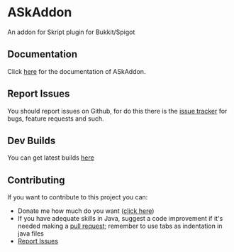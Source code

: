 # ASkAddon
An addon for Skript plugin for Bukkit/Spigot

## Documentation
Click [here](https://leomixer17.github.io/ASkAddon/) for the documentation of ASkAddon.

## Report Issues
You should report issues on Github, for do this there is the [issue tracker](https://github.com/Leomixer17/ASkAddon/issues) for bugs, feature requests and such.

## Dev Builds
You can get latest builds [here](https://ci.codemc.org/job/Leomixer17/job/ASkAddon/)

## Contributing
If you want to contribute to this project you can:
* Donate me how much do you want ([click here](https://www.paypal.me/Leomixer17))
* If you have adequate skills in Java, suggest a code improvement if it's needed making a [pull request](https://github.com/Leomixer17/ASkAddon/pulls); remember to use tabs as indentation in java files
* [Report Issues](https://github.com/Leomixer17/ASkAddon/issues)
